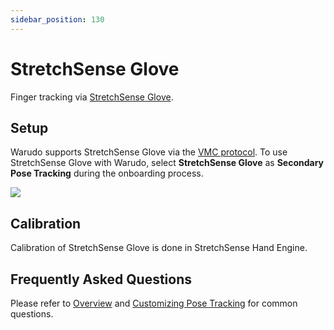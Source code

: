 ```yaml
---
sidebar_position: 130
---
```


# StretchSense Glove

Finger tracking via [StretchSense Glove](https://stretchsense.com/).

## Setup

Warudo supports StretchSense Glove via the [VMC protocol](./vmc). To use StretchSense Glove with Warudo, select **StretchSense Glove** as **Secondary Pose Tracking** during the onboarding process.

![](pathname:///doc-img/en-stretchsense-1.png)

## Calibration

Calibration of StretchSense Glove is done in StretchSense Hand Engine.

## Frequently Asked Questions

Please refer to [Overview](overview#FAQ) and [Customizing Pose Tracking](body-tracking#FAQ) for common questions.
